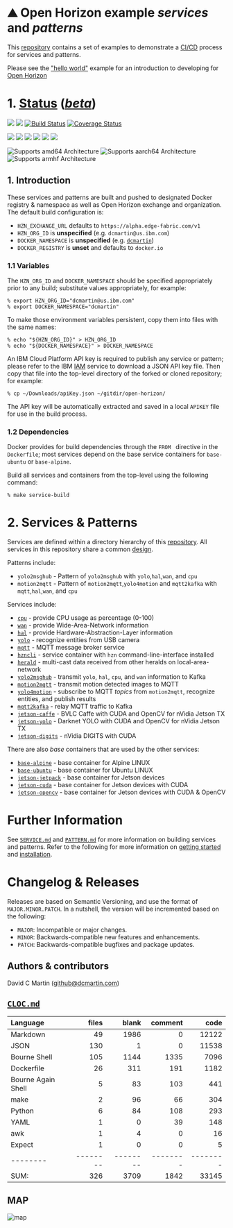 # &#9968; Open Horizon example _services_ and _patterns_

This [repository][repository] contains a set of examples to demonstrate a [CI/CD][cicd-md] process for services and patterns.

Please see the ["hello world"](https://github.com/dcmartin/open-horizon/blob/master/doc/HELLO_WORLD.md) example for an introduction to developing for [Open Horizon](http://github.com/open-horizon)

[design-md]: https://github.com/dcmartin/open-horizon/tree/master/doc/DESIGN.md

# 1. [Status][status-md] ([_beta_][beta-md])

![](https://img.shields.io/github/license/dcmartin/open-horizon.svg?style=flat)
![](https://img.shields.io/github/release/dcmartin/open-horizon.svg?style=flat)
[![Build Status](https://travis-ci.org/dcmartin/open-horizon.svg?branch=master)](https://travis-ci.org/dcmartin/open-horizon)
[![Coverage Status](https://coveralls.io/repos/github/dcmartin/open-horizon/badge.svg?branch=master)](https://coveralls.io/github/dcmartin/open-horizon?branch=master)

![](https://img.shields.io/github/repo-size/dcmartin/open-horizon.svg?style=flat)
![](https://img.shields.io/github/last-commit/dcmartin/open-horizon.svg?style=flat)
![](https://img.shields.io/github/commit-activity/w/dcmartin/open-horizon.svg?style=flat)
![](https://img.shields.io/github/contributors/dcmartin/open-horizon.svg?style=flat)
![](https://img.shields.io/github/issues/dcmartin/open-horizon.svg?style=flat)
![](https://img.shields.io/github/tag/dcmartin/open-horizon.svg?style=flat)

![Supports amd64 Architecture][amd64-shield]
![Supports aarch64 Architecture][arm64-shield]
![Supports armhf Architecture][arm-shield]

[arm64-shield]: https://img.shields.io/badge/aarch64-yes-green.svg
[amd64-shield]: https://img.shields.io/badge/amd64-yes-green.svg
[arm-shield]: https://img.shields.io/badge/armhf-yes-green.svg

## 1. Introduction

These services and patterns are built and pushed to designated Docker registry & namespace as well as Open Horizon exchange and organization.  The default build configuration is:

+ `HZN_EXCHANGE_URL` defaults to `https://alpha.edge-fabric.com/v1`
+ `HZN_ORG_ID` is **unspecified** (e.g. `dcmartin@us.ibm.com`)
+ `DOCKER_NAMESPACE` is **unspecified** (e.g. [`dcmartin`][docker-dcmartin])
+ `DOCKER_REGISTRY` is **unset** and defaults to `docker.io`

[docker-dcmartin]: https://hub.docker.com/?namespace=dcmartin

### 1.1 Variables
The `HZN_ORG_ID` and `DOCKER_NAMESPACE` should be specified appropriately prior to any build; substitute values appropriately, for example:

```
% export HZN_ORG_ID="dcmartin@us.ibm.com"
% export DOCKER_NAMESPACE="dcmartin"
```

To make those environment variables persistent, copy them into files with the same names:

```
% echo "${HZN_ORG_ID}" > HZN_ORG_ID
% echo "${DOCKER_NAMESPACE}" > DOCKER_NAMESPACE
```

An IBM Cloud Platform API key is required to publish any service or pattern; please refer to the IBM [IAM](http://cloud.ibm.com/iam/) service to download a JSON API key file.  Then copy that file into the top-level directory of the forked or cloned repository; for example:

```
% cp ~/Downloads/apiKey.json ~/gitdir/open-horizon/
```

The API key will be automatically extracted and saved in a local `APIKEY` file for use in the build process.

### 1.2 Dependencies
Docker provides for build dependencies through the `FROM ` directive in the `Dockerfile`; most services depend on the base service containers for `base-ubuntu` or `base-alpine`.

Build all services and containers from the top-level using the following command:

```
% make service-build
```


# 2. Services & Patterns

Services are defined within a directory hierarchy of this [repository][repository]. All services in this repository share a common [design][design-md].

Patterns include:

+ `yolo2msghub` - Pattern of `yolo2msghub` with `yolo`,`hal`,`wan`, and `cpu`
+ `motion2mqtt` - Pattern of `motion2mqtt`,`yolo4motion` and `mqtt2kafka` with `mqtt`,`hal`,`wan`, and `cpu`

Services include:

+ [`cpu`][cpu-service] - provide CPU usage as percentage (0-100)
+ [`wan`][wan-service] - provide Wide-Area-Network information
+ [`hal`][hal-service] - provide Hardware-Abstraction-Layer information
+ [`yolo`][yolo-service] - recognize entities from USB camera
+ [`mqtt`][mqtt-service] - MQTT message broker service
+ [`hzncli`][hzncli] - service container with `hzn` command-line-interface installed
+ [`herald`][herald-service] - multi-cast data received from other heralds on local-area-network
+ [`yolo2msghub`][yolo2msghub-service] - transmit `yolo`, `hal`, `cpu`, and `wan` information to Kafka
+ [`motion2mqtt`][motion2mqtt-service] - transmit motion detected images to MQTT
+ [`yolo4motion`][yolo4motion-service] - subscribe to MQTT _topics_ from `motion2mqtt`,  recognize entities, and publish results
+ [`mqtt2kafka`][mqtt2kafka-service] - relay MQTT traffic to Kafka
+ [`jetson-caffe`][jetson-caffe-service] - BVLC Caffe with CUDA and OpenCV for nVidia Jetson TX
+ [`jetson-yolo`][jetson-yolo-service] - Darknet YOLO with CUDA and OpenCV for nVidia Jetson TX
+ [`jetson-digits`][jetson-digits] - nVidia DIGITS with CUDA

There are also _base_ containers that are used by the other services:

+ [`base-alpine`][base-alpine] - base container for Alpine LINUX
+ [`base-ubuntu`][base-ubuntu] - base container for Ubuntu LINUX
+ [`jetson-jetpack`][jetson-jetpack] - base container for Jetson devices
+ [`jetson-cuda`][jetson-cuda] - base container for Jetson devices with CUDA
+ [`jetson-opencv`][jetson-opencv] - base container for Jetson devices with CUDA & OpenCV

[yolo-service]: https://github.com/dcmartin/open-horizon/tree/master/yolo/README.md
[hal-service]: https://github.com/dcmartin/open-horizon/tree/master/hal/README.md
[cpu-service]: https://github.com/dcmartin/open-horizon/tree/master/cpu/README.md
[wan-service]: https://github.com/dcmartin/open-horizon/tree/master/wan/README.md
[base-alpine]: https://github.com/dcmartin/open-horizon/tree/master/base-alpine/README.md
[base-ubuntu]: https://github.com/dcmartin/open-horizon/tree/master/base-ubuntu/README.md
[hzncli]: https://github.com/dcmartin/open-horizon/tree/master/hzncli/README.md

[herald-service]: https://github.com/dcmartin/open-horizon/tree/master/herald/README.md
[mqtt-service]: https://github.com/dcmartin/open-horizon/tree/master/mqtt/README.md

[yolo2msghub-service]: https://github.com/dcmartin/open-horizon/tree/master/yolo2msghub/README.md
[yolo4motion-service]: https://github.com/dcmartin/open-horizon/tree/master/yolo4motion/README.md
[motion2mqtt-service]: https://github.com/dcmartin/open-horizon/tree/master/motion2mqtt/README.md
[mqtt2kafka-service]: https://github.com/dcmartin/open-horizon/tree/master/mqtt2kafka/README.md
[jetson-caffe-service]: https://github.com/dcmartin/open-horizon/tree/master/jetson-caffe/README.md
[jetson-yolo-service]: https://github.com/dcmartin/open-horizon/tree/master/jetson-yolo/README.md

[jetson-digits]: https://github.com/dcmartin/open-horizon/tree/master/jetson-digits/README.md
[jetson-jetpack]: https://github.com/dcmartin/open-horizon/tree/master/jetson-jetpack/README.md
[jetson-cuda]: https://github.com/dcmartin/open-horizon/tree/master/jetson-cuda/README.md
[jetson-opencv]: https://github.com/dcmartin/open-horizon/tree/master/jetson-opencv/README.md

#  Further Information 

See [`SERVICE.md`][service-md] and [`PATTERN.md`][pattern-md] for more information on building services and patterns.
Refer to the following for more information on [getting started][edge-fabric] and [installation][edge-install].

# Changelog & Releases

Releases are based on Semantic Versioning, and use the format
of ``MAJOR.MINOR.PATCH``. In a nutshell, the version will be incremented
based on the following:

- ``MAJOR``: Incompatible or major changes.
- ``MINOR``: Backwards-compatible new features and enhancements.
- ``PATCH``: Backwards-compatible bugfixes and package updates.

## Authors & contributors

David C Martin (github@dcmartin.com)

[commits]: https://github.com/dcmartin/open-horizon/commits/master
[contributors]: https://github.com/dcmartin/open-horizon/graphs/contributors
[dcmartin]: https://github.com/dcmartin
[edge-fabric]: https://console.test.cloud.ibm.com/docs/services/edge-fabric/getting-started.html
[edge-install]: https://console.test.cloud.ibm.com/docs/services/edge-fabric/adding-devices.html
[edge-slack]: https://ibm-cloudplatform.slack.com/messages/edge-fabric-users/
[ibm-apikeys]: https://console.bluemix.net/iam/#/apikeys
[ibm-registration]: https://console.bluemix.net/registration/
[issue]: https://github.com/dcmartin/open-horizon/issues
[macos-install]: http://pkg.bluehorizon.network/macos
[open-horizon]: http://github.com/open-horizon/
[repository]: https://github.com/dcmartin/open-horizon
[setup-readme-md]: https://github.com/dcmartin/open-horizon/blob/master/setup/README.md
[service-md]: https://github.com/dcmartin/open-horizon/blob/master/doc/SERVICE.md
[cicd-md]: https://github.com/dcmartin/open-horizon/blob/master/doc/CICD.md
[pattern-md]: https://github.com/dcmartin/open-horizon/blob/master/doc/PATTERN.md
[status-md]: https://github.com/dcmartin/open-horizon/blob/master/STATUS.md
[beta-md]: https://github.com/dcmartin/open-horizon/blob/master/BETA.md

## [`CLOC.md`][cloc-md]

[cloc-md]: https://github.com/dcmartin/open-horizon/blob/master/CLOC.md

Language|files|blank|comment|code
:-------|-------:|-------:|-------:|-------:
Markdown|49|1986|0|12122
JSON|130|1|0|11538
Bourne Shell|105|1144|1335|7096
Dockerfile|26|311|191|1182
Bourne Again Shell|5|83|103|441
make|2|96|66|304
Python|6|84|108|293
YAML|1|0|39|148
awk|1|4|0|16
Expect|1|0|0|5
--------|--------|--------|--------|--------
SUM:|326|3709|1842|33145

## MAP

![map](http://clustrmaps.com/map_v2.png?cl=ada6a6&w=1024&t=n&d=b6TnAROswVvp8u4K3_6FHn9fu7NGlN6T_Rt3dSYwPqI&co=ffffff&ct=050505)

